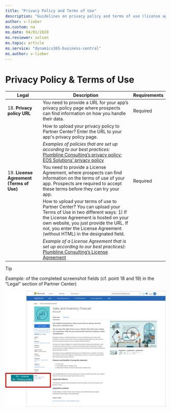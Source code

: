 ```yaml
---
title: "Privacy Policy and Terms of Use"
description: "Guidelines on privacy policy and terms of use (license agreement) links"
author: v-liober
ms.custom: na
ms.date: 04/01/2020
ms.reviewer: solsen
ms.topic: article
ms.service: "dynamics365-business-central"
ms.author: v-liober
---
```


# Privacy Policy & Terms of Use

| Legal | Description | Requirements |
|-------|-------------|--------------|
| 18. **Privacy policy URL**  | You need to provide a URL for your app’s privacy policy page where prospects can find information on how you handle their data.| Required|
|| How to upload your privacy policy to Partner Center? Enter the URL to your app's privacy policy page.|
|| *Examples of policies that are set up according to our best practices:* [Plumbline Consulting’s privacy policy](https://progressussoftware.com/privacy-policy/); [EOS Solutions’ privacy policy](https://www.eos-solutions.it/en/privacy.html)|
| 19. **License Agreement (Terms of Use)** |  You need to provide a License Agreement, where prospects can find information on the terms of use of your app. Prospects are required to accept these terms before they can try your app.  | Required     |
|| How to upload your terms of use to Partner Center? You can upload your Terms of Use in two different ways: 1) If the License Agreement is hosted on your own website, you  just provide the URL. If not, you enter the License Agreement (without HTML) in the designated field.
||*Example of a License Agreement that is set up according to our best practices):* [Plumbline Consulting’s License Agreement](https://progressussoftware.com/user-agreement/)

> [!TIP]  
> *Example:* of the completed screenshot fields (cf. point 18 and 19) in the “Legal” section of Partner Center)

![Storefront Detail - Privacy Policy & License Agreement](../../media/PrivacyLicense.png)